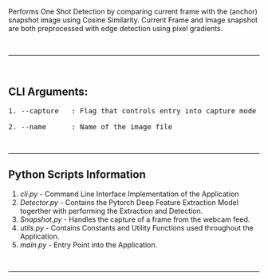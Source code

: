 Performs One Shot Detection by comparing current frame with the (anchor) snapshot image using Cosine Similarity. Current Frame and Image snapshot are both preprocessed with edge detection using pixel gradients.

&nbsp;

---

&nbsp;


## **CLI Arguments:**

<pre>
1. --capture   : Flag that controls entry into capture mode

2. --name      : Name of the image file
</pre>

&nbsp;

---

## **Python Scripts Information**

1. *cli.py* - Command Line Interface Implementation of the Application
2. *Detector.py* - Contains the Pytorch Deep Feature Extraction Model togerther with performing the Extraction and Detection.
3. *Snapshot.py* - Handles the capture of a frame from the webcam feed.
4. *utils.py* - Contains Constants and Utility Functions used throughout the Application.
5. *main.py* - Entry Point into the Application.

&nbsp;

---